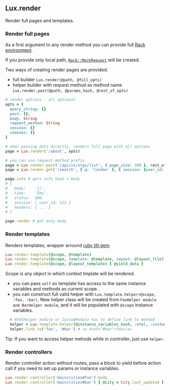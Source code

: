 ## Lux.render

Render full pages and templates.

### Render full pages

As a first argument to any render method you can provide
full [Rack environment](https://www.rubydoc.info/gems/rack/Rack/Request/Env).

If you provide only local path,
[`Rack::MockRequest`](https://www.rubydoc.info/gems/rack/Rack/MockRequest) will be created.

Two ways of creating render pages are provided.

* full builder `Lux.render(@path, @full_opts)`
* helper builder with request method as method name `Lux.render.post(@path, @params_hash, @rest_of_opts)`

```ruby
# render options - all optional
opts = {
  query_string: {}
  post: {},
  body: String
  request_method: String
  session: {}
  cookies: {}
}

# when passing data directly, renders full page with all options
page = Lux.render('/about', opts)

# you can use request method prefix
page = Lux.render.post('/api/v1/orgs/list', { page_size: 100 }, rest_of_opts)
page = Lux.render.get('/search', { q: 'london' }, { session: {user_id: 1} })

page.info # gets info hash + body
# {
#   body:    '{}',
#   time:    '5ms',
#   status:  200,
#   session: { user_id: 123 }
#   headers: { ... }
# }

page.render # get only body
```


### Render templates

Renders templates, wrapper arround [ruby tilt gem](https://github.com/rtomayko/tilt).

```ruby
Lux.render.template(@scope, @template)
Lux.render.template(@scope, template: @template, layout: @layout_file)
Lux.render.template(@scope, @layout_template) { @yield_data }
```

Scope is any object in which context tmplate will be rendered.

* you can pass `self` so template has access to the same instance
  variables and methods as current scope.
* you can construct full valid helper with `Lux.template.helper(@scope, :foo, :bar)`.
  New helper class will be created from `FooHelper module and BarHelper module`,
  and it will be populated with `@scope` instance variables.

```ruby
  # HtmlHelper module or CustomModule has to define link_to method
  helper = Lux.template.helper(@instance_variables_hash, :html, :custom, ...)
  helper.link_to('foo', '#bar') # <a href="#bar">foo</a>
```

Tip: If you want to access helper mehods while in controller, just use `helper`.


### Render controllers

Render controller action without routes, pass a block to yield before action call
if you need to set up params or instance variables.

```ruby
Lux.render.controller('main/cities#foo').body
Lux.render.controller('main/cities#bar') { @city = City.last_updated }.body
```

